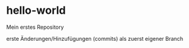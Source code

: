 # hello-world
Mein erstes Repository

erste Änderungen/Hinzufügungen (commits) als zuerst eigener Branch

